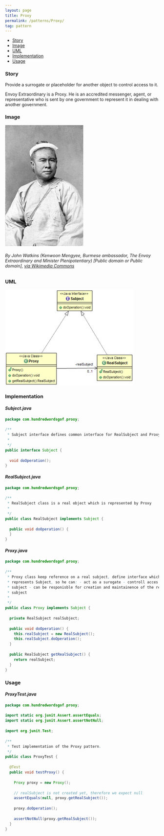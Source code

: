 ```yaml
---
layout: page
title: Proxy
permalink: /patterns/Proxy/
tag: pattern
---
```


* [Story](#Story)
* [Image](#Image)
* [UML](#UML)
* [Implementation](#Implementation)
* [Usage](#Usage)


###  <a id="Story"></a>Story 

Provide a surrogate or placeholder for another object to control access to it.

Envoy Extraordinary is a Proxy. 
He is an accredited messenger, agent, or representative who is sent by one government to represent it in dealing with another government.





###  <a id="Image"></a>Image 


![alt text](/assets/img/image/proxy.jpg "The Envoy Extraordinary")  
###### By John Watkins (Kenwoon Mengyee, Burmese ambassador, The Envoy Extraordinary and Minister Plenipotentiary) [Public domain or Public domain], <a href="https://commons.wikimedia.org/wiki/File%3AKinwun_Mingyi.jpg">via Wikimedia Commons</a>



###  <a id="UML"></a>UML
[![](/assets/img/uml/proxy.png)](/assets/img/uml/proxy.png)

###  <a id="Implementation"></a>Implementation 

#### *Subject.java* 
```java 
package com.hundredwordsgof.proxy;

/**
 * Subject interface defines common interface for RealSubject and Proxy
 * 
 */
public interface Subject {

  void doOperation();
}
```

#### *RealSubject.java* 
```java 
package com.hundredwordsgof.proxy;

/**
 * RealSubject class is a real object which is represented by Proxy
 * 
 */
public class RealSubject implements Subject {

  public void doOperation() {
  }
}
```

#### *Proxy.java* 
```java 
package com.hundredwordsgof.proxy;

/**
 * Proxy class keep reference on a real subject, define interface which
 * represents Subject, so he can: - act as a surogate - controll acces to real
 * subject - can be responisble for creation and maintainence of the real
 * subject
 * 
 */
public class Proxy implements Subject {

  private RealSubject realSubject;

  public void doOperation() {
    this.realSubject = new RealSubject();
    this.realSubject.doOperation();
  }

  public RealSubject getRealSubject() {
    return realSubject;
  }
}
```

###  <a id="Usage"></a>Usage 

#### *ProxyTest.java* 
```java 
package com.hundredwordsgof.proxy;

import static org.junit.Assert.assertEquals;
import static org.junit.Assert.assertNotNull;

import org.junit.Test;

/**
 * Test implementation of the Proxy pattern.
 */
public class ProxyTest {

  @Test
  public void testProxy() {

    Proxy proxy = new Proxy();

    // realSubject is not created yet, therefore we expect null
    assertEquals(null, proxy.getRealSubject());

    proxy.doOperation();

    assertNotNull(proxy.getRealSubject());
  }
}
```

